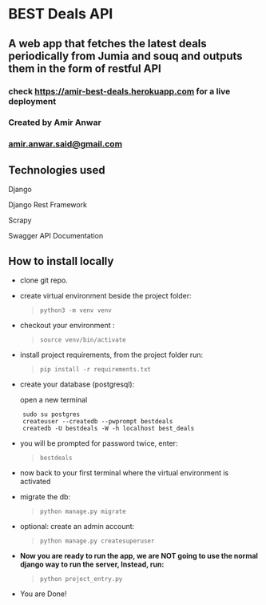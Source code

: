 # BEST Deals API
## A web app that fetches the latest deals periodically from Jumia and souq and outputs them in the form of restful API
### check https://amir-best-deals.herokuapp.com for a live deployment
### Created by Amir Anwar
### amir.anwar.said@gmail.com

## Technologies used
Django

Django Rest Framework

Scrapy

Swagger API Documentation

## How to install locally

* clone git repo.

* create virtual environment beside the project folder:

    >`python3 -m venv venv`

* checkout your environment :
    > `source venv/bin/activate`
* install project requirements, from the project folder run:
    > `pip install -r requirements.txt`
* create your database (postgresql):
    
    open a new terminal
    
```
    sudo su postgres
    createuser --createdb --pwprompt bestdeals
    createdb -U bestdeals -W -h localhost best_deals
```

* you will be prompted for password twice, enter:

    >`bestdeals`

* now back to your first terminal where the virtual environment is activated

* migrate the db:

    >`python manage.py migrate`

* optional: create an admin account:

    >`python manage.py createsuperuser`

* **Now you are ready to run the app, we are NOT going to use the normal django way to run the server, Instead, run:**

    >`python project_entry.py`

* You are Done!



